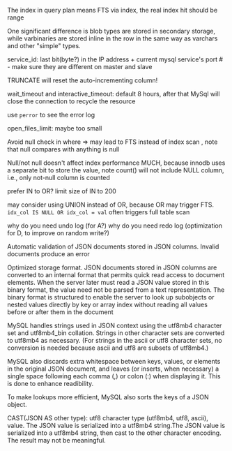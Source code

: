 The index in query plan means FTS via index, the real index hit should be range

One significant difference is blob types are stored in secondary storage, while varbinaries are stored inline in the row in the same way as varchars and other "simple" types.

service_id: last bit(byte?) in the IP address + current mysql service's port # - make sure they are different on master and slave

TRUNCATE will reset the auto-incrementing column!

wait_timeout and interactive_timeout: default 8 hours, after that MySql will close the connection to recycle the resource

use `perror` to see the error log

open_files_limit: maybe too small

Avoid null check in where => may lead to FTS instead of index scan , note that null compares with anything is null

Null/not null doesn't affect index performance MUCH, because innodb uses a separate bit to store the value, note count() will not include NULL column, i.e., only not-null column is counted

prefer IN to OR? limit size of IN to 200

may consider using UNION instead of OR, because OR may trigger FTS. `idx_col IS NULL OR idx_col = val` often triggers full table scan

why do you need undo log (for A?)
why do you need redo log (optimization for D, to improve on random write?)

Automatic validation of JSON documents stored in JSON columns. Invalid documents produce an error

Optimized storage format. JSON documents stored in JSON columns are converted to an internal format that permits quick read access to document elements. When the server later must read a JSON value stored in this binary format, the value need not be parsed from a text representation. The binary format is structured to enable the server to look up subobjects or nested values directly by key or array index without reading all values before or after them in the document

MySQL handles strings used in JSON context using the utf8mb4 character set and utf8mb4_bin collation. Strings in other character sets are converted to utf8mb4 as necessary. (For strings in the ascii or utf8 character sets, no conversion is needed because ascii and utf8 are subsets of utf8mb4.)

MySQL also discards extra whitespace between keys, values, or elements in the original JSON document, and leaves (or inserts, when necessary) a single space following each comma (,) or colon (:) when displaying it. This is done to enhance readibility.

To make lookups more efficient, MySQL also sorts the keys of a JSON object.

CAST(JSON AS other type): utf8 character type (utf8mb4, utf8, ascii),  value.	The JSON value is serialized into a utf8mb4 string.The JSON value is serialized into a utf8mb4 string, then cast to the other character encoding. The result may not be meaningful.
